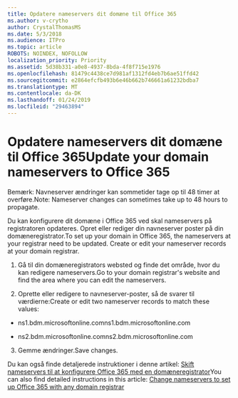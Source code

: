 ```yaml
---
title: Opdatere nameservers dit domæne til Office 365
ms.author: v-crytho
author: CrystalThomasMS
ms.date: 5/3/2018
ms.audience: ITPro
ms.topic: article
ROBOTS: NOINDEX, NOFOLLOW
localization_priority: Priority
ms.assetid: 5d38b331-a0e8-4937-8bda-4f8f715e1976
ms.openlocfilehash: 81479c4438ce7d981af1312fd4eb7b6ae51ffd42
ms.sourcegitcommit: e2864efcfb493b6e46b662b746661a61232bdba7
ms.translationtype: MT
ms.contentlocale: da-DK
ms.lasthandoff: 01/24/2019
ms.locfileid: "29463894"
---
```

# <a name="update-your-domain-nameservers-to-office-365"></a><span data-ttu-id="cb296-102">Opdatere nameservers dit domæne til Office 365</span><span class="sxs-lookup"><span data-stu-id="cb296-102">Update your domain nameservers to Office 365</span></span>

<span data-ttu-id="cb296-103">Bemærk: Navneserver ændringer kan sommetider tage op til 48 timer at overføre.</span><span class="sxs-lookup"><span data-stu-id="cb296-103">Note: Nameserver changes can sometimes take up to 48 hours to propagate.</span></span>
  
<span data-ttu-id="cb296-p101">Du kan konfigurere dit domæne i Office 365 ved skal nameservers på registratoren opdateres. Opret eller rediger din navneserver poster på din domæneregistrator.</span><span class="sxs-lookup"><span data-stu-id="cb296-p101">To set up your domain in Office 365, the nameservers at your registrar need to be updated. Create or edit your nameserver records at your domain registrar.</span></span>
  
1. <span data-ttu-id="cb296-106">Gå til din domæneregistrators websted og finde det område, hvor du kan redigere nameservers.</span><span class="sxs-lookup"><span data-stu-id="cb296-106">Go to your domain registrar's website and find the area where you can edit the nameservers.</span></span>
    
2. <span data-ttu-id="cb296-107">Oprette eller redigere to navneserver-poster, så de svarer til værdierne:</span><span class="sxs-lookup"><span data-stu-id="cb296-107">Create or edit two nameserver records to match these values:</span></span>
    
  - <span data-ttu-id="cb296-108">ns1.bdm.microsoftonline.com</span><span class="sxs-lookup"><span data-stu-id="cb296-108">ns1.bdm.microsoftonline.com</span></span>
    
  - <span data-ttu-id="cb296-109">ns2.bdm.microsoftonline.com</span><span class="sxs-lookup"><span data-stu-id="cb296-109">ns2.bdm.microsoftonline.com</span></span>
    
3. <span data-ttu-id="cb296-110">Gemme ændringer.</span><span class="sxs-lookup"><span data-stu-id="cb296-110">Save changes.</span></span>
    
<span data-ttu-id="cb296-111">Du kan også finde detaljerede instruktioner i denne artikel: [Skift nameservers til at konfigurere Office 365 med en domæneregistrator](https://support.office.com/article/https://support.office.com/en-us/article/Change-nameservers-at-any-domain-registrar-to-set-up-Office-365-a8b487a9-2a45-4581-9dc4-5d28a47010a2.aspx)</span><span class="sxs-lookup"><span data-stu-id="cb296-111">You can also find detailed instructions in this article: [Change nameservers to set up Office 365 with any domain registrar](https://support.office.com/article/https://support.office.com/en-us/article/Change-nameservers-at-any-domain-registrar-to-set-up-Office-365-a8b487a9-2a45-4581-9dc4-5d28a47010a2.aspx)</span></span>
  

